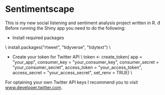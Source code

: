 # Sentimentscape
This is my new social listening and sentiment analysis project written in R.
đ
Before running the Shiny app you need to do the following:
- Install required packages

\ install.packages("rtweet", "tidyverse", "tidytext") \
- Create your token for Twitter API
\ token <- create_token(
    app = "your_app",
    consumer_key = "your_consumer_key",
    consumer_secret = "your_consumer_secret",
    access_token = "your_access_token",
    access_secret = "your_access_secret",
    set_renv = TRUE) \

For optaining your own Twitter API keys I recommend you to visit www.developer.twitter.com.